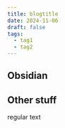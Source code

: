 ```yaml
---
title: blogtitle
date: 2024-11-06
draft: false
tags:
  - tag1
  - tag2
---
```


## Obsidian

## Other stuff

regular text